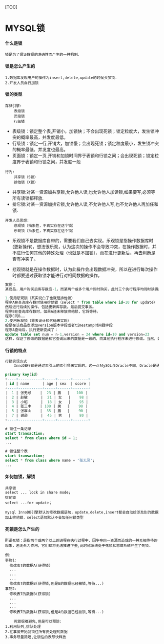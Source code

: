 [TOC]
# MYSQL锁
#### 什么是锁
```
锁是为了保证数据的准确性而产生的一种机制.
```
#### 锁是怎么产生的
```
1.数据库发现用户的操作为insert,delete,update的时候会加锁.
2.开发人员自行加锁
```
#### 锁的类型
```
存储引擎:
    表级锁
    页级锁
    行级锁
```
- 表级锁：锁定整个表,开销小，加锁快；不会出现死锁；锁定粒度大，发生锁冲突的概率最高，并发度最低。
- 行级锁：锁定一行,开销大，加锁慢；会出现死锁；锁定粒度最小，发生锁冲突的概率最低，并发度也最高。
- 页面锁：锁定一页,开销和加锁时间界于表锁和行锁之间；会出现死锁；锁定粒度界于表锁和行锁之间，并发度一般

```
行为:
    共享锁（S锁）
    排他锁（X锁）
```
- 共享锁:对某一资源加共享锁,允许他人读,也允许他人加读锁,如果要写,必须等所有读锁都释放.
- 排它锁:对某一资源加排它锁,允许他人读,不允许他人写,也不允许他人再加任和锁.

```
开发人员思想:
    悲观锁（抽象性，不真实存在这个锁）
    乐观锁（抽象性，不真实存在这个锁）
```
- 乐观锁不是数据库自带的，需要我们自己去实现。乐观锁是指操作数据库时(更新操作)，想法很乐观，认为这次的操作不会导致冲突，在操作数据时，并不进行任何其他的特殊处理（也就是不加锁），而在进行更新后，再去判断是否有冲突了。

- 悲观锁就是在操作数据时，认为此操作会出现数据冲突，所以在进行每次操作时都要通过获取锁才能进行对相同数据的操作。

```sql
案例：
某商品，用户购买后库存数应-1，而某两个或多个用户同时购买，此时三个执行程序均同时读得库存为n，之后进行了一些操作，最后将均执行update table set 库存数=n-1.

1.使用悲观锁（其实说白了也就是排他锁）
程序A在查询库存数时使用排他锁（select * from table where id=10 for update）
然后进行后续的操作，包括更新库存数，最后提交事务。
程序B在查询库存数时，如果A还未释放排他锁，它将等待。
程序C同B……
2.使用乐观锁（靠表设计和代码来实现）
般是在该商品表添加version版本字段或者timestamp时间戳字段
程序A查询后，执行更新变成了：
update table set num = n-1,version = 24 where id=10 and version=23
这样，保证了修改的数据是和它查询出来的数据是一致的，而其他执行程序未进行修改。当然，如果更新失败，表示在更新操作之前，有其他执行程序已经更新了该库存数，那么就可以尝试重试来保证更新成功。为了尽可能避免更新失败，可以合理调整重试次数。
```

#### 行锁的特点
```sql
行锁实现方式
    InnoDB行锁是通过索引上的索引项来实现的，这一点ＭySQL与Oracle不同，Oracle是通过在数据中对相应数据行加锁来实现的。InnoDB这种行锁实现特点意味着：只有通过索引条件检索数据，InnoDB才会使用行级锁，否则，InnoDB将使用表锁！在实际应用中，要特别注意InnoDB行锁的这一特性，不然的话，可能导致大量的锁冲突，从而影响并发性能。

primary key(id)
+----+-----------+-----+------+-------+
| id | name      | age | sex  | score |
+----+-----------+-----+------+-------+
|  1 | 张无忌    |  23 | 男   |   100 |
|  2 | 赵敏      |  21 | 女   |    98 | 
|  3 | 小昭      |  18 | 女   |    95 |
|  4 | 张三丰    | 108 | 男   |    98 |
|  5 | 张翠山    |  35 | 男   |    90 | 
|  7 | 谢逊      |  45 | 男   |    80 |
+----+-----------+-----+------+-------+

# 锁住一条记录
start transaction;
select * from class where id = 1;
... 

# 锁住整个表
start transaction;
select * from class where name = '张无忌';
... 

```

#### 如何加锁，解锁
```
共享锁
select ... lock in share mode;
排他锁
select ...for update；

mysql InnoDB引擎默认的修改数据语句，update,delete,insert都会自动给涉及到的数据加上排他锁，select语句默认不会加任何锁类型
```
#### 死锁是怎么产生的
```
所谓死锁：是指两个或两个以上的进程在执行过程中，因争夺同一资源而造成的一种互相等待的现象，若无外力作用，它们都将无法推进下去,此时称系统处于死锁状态或系统产生了死锁.

例:
事物1:
  修改表T的数据A(获得锁)
  ...
  ...
  ...
  修改表T的数据B(获得锁,但是B的数据已经被锁,等待...)
事物2:
  修改表T的数据B(获得锁)
  ...
  ...
  ...
  修改表T的数据A(获得锁,但是A的数据已经被锁,等待...)

    死锁很难避免,但是可以预防:
1.利用队列,排队处理
2.在事务开始就锁住所有要处理的数据
3.事务尽量简短,让锁住的表尽快释放
```